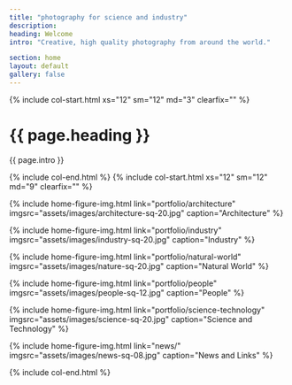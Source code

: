 ```yaml
---
title: "photography for science and industry"
description: 
heading: Welcome
intro: "Creative, high quality photography from around the world."

section: home
layout: default
gallery: false
---
```


{% include col-start.html xs="12" sm="12" md="3" clearfix="" %}

<h1>{{ page.heading }}</h1>
<p>{{ page.intro }}</p>

{% include col-end.html %}
{% include col-start.html xs="12" sm="12" md="9" clearfix="" %}

{% include home-figure-img.html link="portfolio/architecture" imgsrc="assets/images/architecture-sq-20.jpg" caption="Architecture" %}

{% include home-figure-img.html link="portfolio/industry" imgsrc="assets/images/industry-sq-20.jpg" caption="Industry" %}

{% include home-figure-img.html link="portfolio/natural-world" imgsrc="assets/images/nature-sq-20.jpg" caption="Natural World" %}

{% include home-figure-img.html link="portfolio/people" imgsrc="assets/images/people-sq-12.jpg" caption="People" %}

{% include home-figure-img.html link="portfolio/science-technology" imgsrc="assets/images/science-sq-20.jpg" caption="Science and Technology" %}

{% include home-figure-img.html link="news/" imgsrc="assets/images/news-sq-08.jpg" caption="News and Links" %}

{% include col-end.html %}
